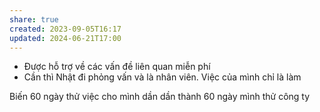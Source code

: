 ```yaml
---
share: true
created: 2023-09-05T16:17
updated: 2024-06-21T17:00
---
```

- Được hỗ trợ về các vấn đề liên quan miễn phí
- Cần thì Nhật đi phỏng vấn và là nhân viên. Việc của mình chỉ là làm

Biến 60 ngày thử việc cho mình dần dần thành 60 ngày mình thử công ty

